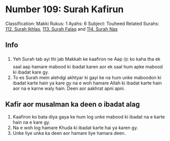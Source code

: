 # Number 109: Surah Kafirun

Classification: Makki
Rukus: 1
Ayahs: 6
Subject: Touheed
Related Surahs: [112. Surah Ikhlas](./112_Surah_Ikhlas.md), [113. Surah Falaq](./113_Surah_Falaq.md) and [114. Surah Nas](./114_Surah_Nas.md)

## Info

1. Yeh Surah tab ayi thi jab Makkah ke kaafiron ne Aap ﷺ ko kaha tha ek saal aap hamare mabood ki ibadat karen aor ek saal hum apke mabood ki ibadat kare gy.
2. To es Surah mein alehdgi akhtyar ki gayi ke na hum unke maboodon ki ibadat karte hain ya kare gy na e woh hamare Allah ki ibadat karte hain aor na e karne waly hain. Deen aor aakhrat apni apni.

## Kafir aor musalman ka deen o ibadat alag

1. Kaafiron ko bata diya gaya ke hum log unke mabood ki ibadat na e karte hain na e kare gy.
2. Na e woh log hamare Khuda ki ibadat karte hai ya karen gy.
3. Unke liye unka ka deen aor hamare liye hamara deen.
